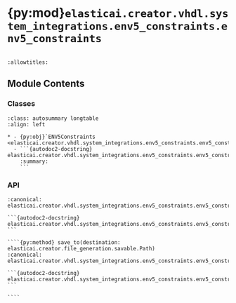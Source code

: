 # {py:mod}`elasticai.creator.vhdl.system_integrations.env5_constraints.env5_constraints`

```{py:module} elasticai.creator.vhdl.system_integrations.env5_constraints.env5_constraints
```

```{autodoc2-docstring} elasticai.creator.vhdl.system_integrations.env5_constraints.env5_constraints
:allowtitles:
```

## Module Contents

### Classes

````{list-table}
:class: autosummary longtable
:align: left

* - {py:obj}`ENV5Constraints <elasticai.creator.vhdl.system_integrations.env5_constraints.env5_constraints.ENV5Constraints>`
  - ```{autodoc2-docstring} elasticai.creator.vhdl.system_integrations.env5_constraints.env5_constraints.ENV5Constraints
    :summary:
    ```
````

### API

`````{py:class} ENV5Constraints
:canonical: elasticai.creator.vhdl.system_integrations.env5_constraints.env5_constraints.ENV5Constraints

```{autodoc2-docstring} elasticai.creator.vhdl.system_integrations.env5_constraints.env5_constraints.ENV5Constraints
```

````{py:method} save_to(destination: elasticai.creator.file_generation.savable.Path)
:canonical: elasticai.creator.vhdl.system_integrations.env5_constraints.env5_constraints.ENV5Constraints.save_to

```{autodoc2-docstring} elasticai.creator.vhdl.system_integrations.env5_constraints.env5_constraints.ENV5Constraints.save_to
```

````

`````
